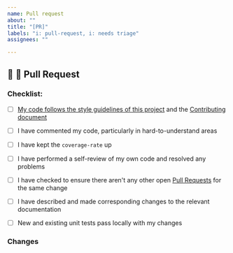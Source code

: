 ```yaml
---
name: Pull request
about: ""
title: "[PR]"
labels: "i: pull-request, i: needs triage"
assignees: ""

---
```


## 🚀 🚀 Pull Request

### Checklist:

- [ ]  [My code follows the style guidelines of this project](https://www.notion.so/activeloop/Engineering-Guidelines-d6e502306d0e4133a8ca507516d1baab) and the [Contributing document](https://github.com/activeloopai/Hub/blob/release/2.0/CONTRIBUTING.md)
- [ ]  I have commented my code, particularly in hard-to-understand areas
- [ ]  I have kept the `coverage-rate` up
- [ ]  I have performed a self-review of my own code and resolved any problems
- [ ]  I have checked to ensure there aren't any other open [Pull Requests](https://github.com/activeloopai/Hub/pulls) for the same change
- [ ]  I have described and made corresponding changes to the relevant documentation
- [ ]  New and existing unit tests pass locally with my changes


### Changes

<!-- Describe your changes! Describe the scope of this PR's responsibilities. -->
